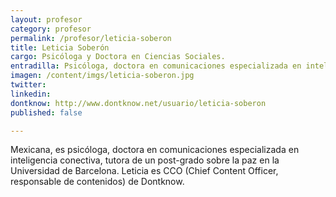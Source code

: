 ```yaml
---
layout: profesor
category: profesor
permalink: /profesor/leticia-soberon
title: Leticia Soberón
cargo: Psicóloga y Doctora en Ciencias Sociales.
entradilla: Psicóloga, doctora en comunicaciones especializada en inteligencia conectiva, tutora de un post-grado sobre la paz en la Universidad de Barcelona.
imagen: /content/imgs/leticia-soberon.jpg
twitter:
linkedin:
dontknow: http://www.dontknow.net/usuario/leticia-soberon
published: false

---
```


Mexicana, es psicóloga, doctora en comunicaciones especializada en inteligencia conectiva, tutora de un post-grado sobre la paz en la Universidad de Barcelona.
Leticia es CCO (Chief Content Officer, responsable de contenidos) de Dontknow.